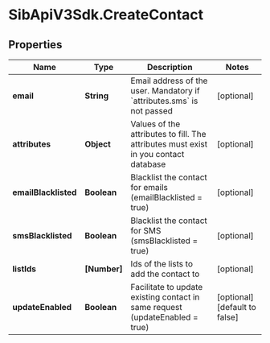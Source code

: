 # SibApiV3Sdk.CreateContact

## Properties
Name | Type | Description | Notes
------------ | ------------- | ------------- | -------------
**email** | **String** | Email address of the user. Mandatory if &#x60;attributes.sms&#x60; is not passed | [optional] 
**attributes** | **Object** | Values of the attributes to fill. The attributes must exist in you contact database | [optional] 
**emailBlacklisted** | **Boolean** | Blacklist the contact for emails (emailBlacklisted &#x3D; true) | [optional] 
**smsBlacklisted** | **Boolean** | Blacklist the contact for SMS (smsBlacklisted &#x3D; true) | [optional] 
**listIds** | **[Number]** | Ids of the lists to add the contact to | [optional] 
**updateEnabled** | **Boolean** | Facilitate to update existing contact in same request (updateEnabled &#x3D; true) | [optional] [default to false]



